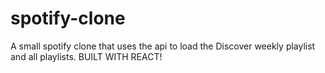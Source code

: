 # spotify-clone


A small spotify clone that uses the api to load the Discover weekly playlist and all playlists.
BUILT WITH REACT!

